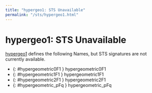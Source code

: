 ```yaml
---
title: "hypergeo1: STS Unavailable"
permalink: "/sts/hypergeo1.html"
---
```


# hypergeo1: STS Unavailable


[hypergeo1](/cd/hypergeo1)
defines the following Names, but STS signatures are not currently available.


 *  {: #hypergeometric0F1 } hypergeometric0F1
 *  {: #hypergeometric1F1 } hypergeometric1F1
 *  {: #hypergeometric2F1 } hypergeometric2F1
 *  {: #hypergeometric_pFq } hypergeometric_pFq